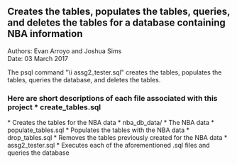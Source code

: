 <h2>Creates the tables, populates the tables, queries, and deletes the tables for a database containing NBA information</h2>

Authors: Evan Arroyo and Joshua Sims  
Date: 03 March 2017

The psql command "\i assg2_tester.sql" creates the tables, populates the
tables, queries the database, and deletes the tables.

<h3>Here are short descriptions of each file associated with this project
* create_tables.sql</h3>
	* Creates the tables for the NBA data
* nba_db_data/
	* The NBA data
* populate_tables.sql
	* Populates the tables with the NBA data
* drop_tables.sql
	* Removes the tables previously created for the NBA data
* assg2_tester.sql
    * Executes each of the aforementioned .sql files and queries the database

